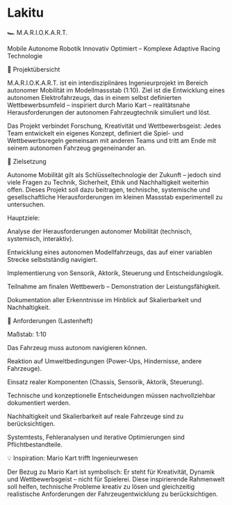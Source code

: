 # Lakitu

🏎️ M.A.R.I.O.K.A.R.T.

Mobile Autonome Robotik Innovativ Optimiert – Komplexe Adaptive Racing Technologie

📖 Projektübersicht

M.A.R.I.O.K.A.R.T. ist ein interdisziplinäres Ingenieurprojekt im Bereich autonomer Mobilität im Modellmassstab (1:10). Ziel ist die Entwicklung eines autonomen Elektrofahrzeugs, das in einem selbst definierten Wettbewerbsumfeld – inspiriert durch Mario Kart – realitätsnahe Herausforderungen der autonomen Fahrzeugtechnik simuliert und löst.

Das Projekt verbindet Forschung, Kreativität und Wettbewerbsgeist: Jedes Team entwickelt ein eigenes Konzept, definiert die Spiel- und Wettbewerbsregeln gemeinsam mit anderen Teams und tritt am Ende mit seinem autonomen Fahrzeug gegeneinander an.

🚗 Zielsetzung

Autonome Mobilität gilt als Schlüsseltechnologie der Zukunft – jedoch sind viele Fragen zu Technik, Sicherheit, Ethik und Nachhaltigkeit weiterhin offen.
Dieses Projekt soll dazu beitragen, technische, systemische und gesellschaftliche Herausforderungen im kleinen Massstab experimentell zu untersuchen.

Hauptziele:

Analyse der Herausforderungen autonomer Mobilität (technisch, systemisch, interaktiv).

Entwicklung eines autonomen Modellfahrzeugs, das auf einer variablen Strecke selbstständig navigiert.

Implementierung von Sensorik, Aktorik, Steuerung und Entscheidungslogik.

Teilnahme am finalen Wettbewerb – Demonstration der Leistungsfähigkeit.

Dokumentation aller Erkenntnisse im Hinblick auf Skalierbarkeit und Nachhaltigkeit.

🎯 Anforderungen (Lastenheft)

Maßstab: 1:10

Das Fahrzeug muss autonom navigieren können.

Reaktion auf Umweltbedingungen (Power-Ups, Hindernisse, andere Fahrzeuge).

Einsatz realer Komponenten (Chassis, Sensorik, Aktorik, Steuerung).

Technische und konzeptionelle Entscheidungen müssen nachvollziehbar dokumentiert werden.

Nachhaltigkeit und Skalierbarkeit auf reale Fahrzeuge sind zu berücksichtigen.

Systemtests, Fehleranalysen und iterative Optimierungen sind Pflichtbestandteile.

💡 Inspiration: Mario Kart trifft Ingenieurwesen

Der Bezug zu Mario Kart ist symbolisch:
Er steht für Kreativität, Dynamik und Wettbewerbsgeist – nicht für Spielerei.
Diese inspirierende Rahmenwelt soll helfen, technische Probleme kreativ zu lösen und gleichzeitig realistische Anforderungen der Fahrzeugentwicklung zu berücksichtigen.
